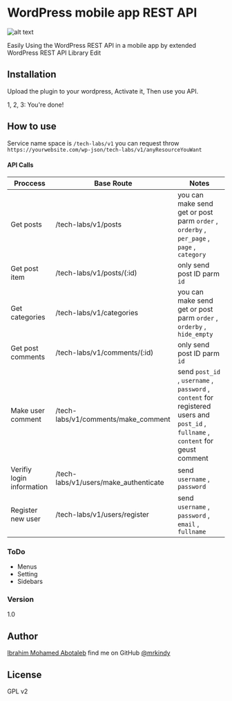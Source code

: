 # WordPress mobile app REST API
![alt text][logo]

[logo]: https://tech-labs.co/img/logo.png "Tech Labs"

Easily Using the WordPress REST API in a mobile app by extended WordPress REST API Library Edit

## Installation
Upload the plugin to your wordpress, Activate it, Then use you API.

1, 2, 3: You\'re done!

## How to use
Service name space is `/tech-labs/v1` you can request throw `https://yourwebsite.com/wp-json/tech-labs/v1/anyResourceYouWant`

#### API Calls
| Proccess  | Base Route | Notes |
| ------------- | ------------- | ------------- |
| Get posts  | /tech-labs/v1/posts | you can make send get or post parm `order` , `orderby` , `per_page` , `page` , `category` |
| Get post item  | /tech-labs/v1/posts/(:id) | only send post ID parm `id` |
| Get categories  | /tech-labs/v1/categories | you can make send get or post parm `order` , `orderby` , `hide_empty` |
| Get post comments  | /tech-labs/v1/comments/(:id) | only send post ID parm `id` |
| Make user comment | /tech-labs/v1/comments/make_comment | send `post_id` , `username` , `password` , `content` for registered users and `post_id` , `fullname` , `content` for geust comment |
| Verifiy login information | /tech-labs/v1/users/make_authenticate | send `username` , `password` |
| Register new user | /tech-labs/v1/users/register | send `username` , `password` , `email` , `fullname` |

### ToDo
* Menus
* Setting
* Sidebars

### Version
1.0

Author
----
[Ibrahim Mohamed Abotaleb](https://www.mrkindy.com) find me on GitHub [@mrkindy](https://github.com/mrkindy)

License
----
GPL v2